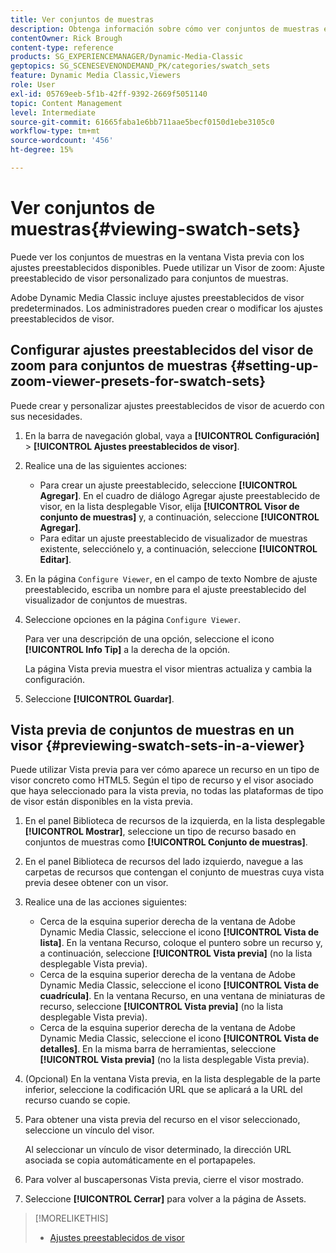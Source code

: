 ```yaml
---
title: Ver conjuntos de muestras
description: Obtenga información sobre cómo ver conjuntos de muestras en Adobe Dynamic Media Classic.
contentOwner: Rick Brough
content-type: reference
products: SG_EXPERIENCEMANAGER/Dynamic-Media-Classic
geptopics: SG_SCENESEVENONDEMAND_PK/categories/swatch_sets
feature: Dynamic Media Classic,Viewers
role: User
exl-id: 05769eeb-5f1b-42ff-9392-2669f5051140
topic: Content Management
level: Intermediate
source-git-commit: 61665faba1e6bb711aae5becf0150d1ebe3105c0
workflow-type: tm+mt
source-wordcount: '456'
ht-degree: 15%

---
```


# Ver conjuntos de muestras{#viewing-swatch-sets}

Puede ver los conjuntos de muestras en la ventana Vista previa con los ajustes preestablecidos disponibles. Puede utilizar un Visor de zoom: Ajuste preestablecido de visor personalizado para conjuntos de muestras.

Adobe Dynamic Media Classic incluye ajustes preestablecidos de visor predeterminados. Los administradores pueden crear o modificar los ajustes preestablecidos de visor.

## Configurar ajustes preestablecidos del visor de zoom para conjuntos de muestras {#setting-up-zoom-viewer-presets-for-swatch-sets}

Puede crear y personalizar ajustes preestablecidos de visor de acuerdo con sus necesidades.

1. En la barra de navegación global, vaya a **[!UICONTROL Configuración]** > **[!UICONTROL Ajustes preestablecidos de visor]**.
1. Realice una de las siguientes acciones:

   * Para crear un ajuste preestablecido, seleccione **[!UICONTROL Agregar]**. En el cuadro de diálogo Agregar ajuste preestablecido de visor, en la lista desplegable Visor, elija **[!UICONTROL Visor de conjunto de muestras]** y, a continuación, seleccione **[!UICONTROL Agregar]**.
   * Para editar un ajuste preestablecido de visualizador de muestras existente, selecciónelo y, a continuación, seleccione **[!UICONTROL Editar]**.

1. En la página `Configure Viewer`, en el campo de texto Nombre de ajuste preestablecido, escriba un nombre para el ajuste preestablecido del visualizador de conjuntos de muestras.
1. Seleccione opciones en la página `Configure Viewer`.

   Para ver una descripción de una opción, seleccione el icono **[!UICONTROL Info Tip]** a la derecha de la opción.

   La página Vista previa muestra el visor mientras actualiza y cambia la configuración.

1. Seleccione **[!UICONTROL Guardar]**.

## Vista previa de conjuntos de muestras en un visor {#previewing-swatch-sets-in-a-viewer}

Puede utilizar Vista previa para ver cómo aparece un recurso en un tipo de visor concreto como HTML5. Según el tipo de recurso y el visor asociado que haya seleccionado para la vista previa, no todas las plataformas de tipo de visor están disponibles en la vista previa.

1. En el panel Biblioteca de recursos de la izquierda, en la lista desplegable **[!UICONTROL Mostrar]**, seleccione un tipo de recurso basado en conjuntos de muestras como **[!UICONTROL Conjunto de muestras]**.
1. En el panel Biblioteca de recursos del lado izquierdo, navegue a las carpetas de recursos que contengan el conjunto de muestras cuya vista previa desee obtener con un visor.
1. Realice una de las acciones siguientes:

   * Cerca de la esquina superior derecha de la ventana de Adobe Dynamic Media Classic, seleccione el icono **[!UICONTROL Vista de lista]**. En la ventana Recurso, coloque el puntero sobre un recurso y, a continuación, seleccione **[!UICONTROL Vista previa]** (no la lista desplegable Vista previa).
   * Cerca de la esquina superior derecha de la ventana de Adobe Dynamic Media Classic, seleccione el icono **[!UICONTROL Vista de cuadrícula]**. En la ventana Recurso, en una ventana de miniaturas de recurso, seleccione **[!UICONTROL Vista previa]** (no la lista desplegable Vista previa).
   * Cerca de la esquina superior derecha de la ventana de Adobe Dynamic Media Classic, seleccione el icono **[!UICONTROL Vista de detalles]**. En la misma barra de herramientas, seleccione **[!UICONTROL Vista previa]** (no la lista desplegable Vista previa).

1. (Opcional) En la ventana Vista previa, en la lista desplegable de la parte inferior, seleccione la codificación URL que se aplicará a la URL del recurso cuando se copie.
1. Para obtener una vista previa del recurso en el visor seleccionado, seleccione un vínculo del visor.

   Al seleccionar un vínculo de visor determinado, la dirección URL asociada se copia automáticamente en el portapapeles.

1. Para volver al buscapersonas Vista previa, cierre el visor mostrado.
1. Seleccione **[!UICONTROL Cerrar]** para volver a la página de Assets.

>[!MORELIKETHIS]
>
>* [Ajustes preestablecidos de visor](application-setup.md#viewer_presets)
